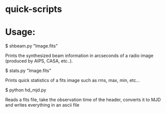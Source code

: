 # quick-scripts

# Usage: 

$ shbeam.py "Image.fits"   

Prints the synthesized beam information in arcseconds of a radio image (produced by AIPS, CASA, etc..). 

$ stats.py "Image.fits"

Prints quick statistics of a fits image such as rms, max, min, etc... 

$ python hd_mjd.py

Reads a fits file, take the observation time of the header, converts it to MJD and writes everything in an ascii file
